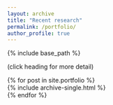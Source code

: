 ```yaml
---
layout: archive
title: "Recent research"
permalink: /portfolio/
author_profile: true
---
```


{% include base_path %}

(click heading for more detail)

{% for post in site.portfolio %}
  <br>
  {% include archive-single.html %}
  <br>
{% endfor %}

